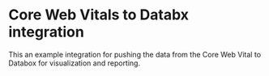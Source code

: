 # Core Web Vitals to Databx integration

This an example integration for pushing the data from the Core Web Vital to Databox for visualization and reporting.
